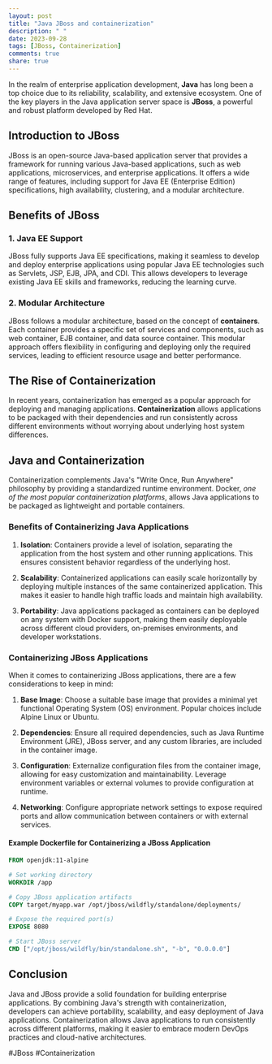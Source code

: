 ```yaml
---
layout: post
title: "Java JBoss and containerization"
description: " "
date: 2023-09-28
tags: [JBoss, Containerization]
comments: true
share: true
---
```


In the realm of enterprise application development, **Java** has long been a top choice due to its reliability, scalability, and extensive ecosystem. One of the key players in the Java application server space is **JBoss**, a powerful and robust platform developed by Red Hat.

## Introduction to JBoss

JBoss is an open-source Java-based application server that provides a framework for running various Java-based applications, such as web applications, microservices, and enterprise applications. It offers a wide range of features, including support for Java EE (Enterprise Edition) specifications, high availability, clustering, and a modular architecture.

## Benefits of JBoss

### 1. Java EE Support

JBoss fully supports Java EE specifications, making it seamless to develop and deploy enterprise applications using popular Java EE technologies such as Servlets, JSP, EJB, JPA, and CDI. This allows developers to leverage existing Java EE skills and frameworks, reducing the learning curve.

### 2. Modular Architecture

JBoss follows a modular architecture, based on the concept of **containers**. Each container provides a specific set of services and components, such as web container, EJB container, and data source container. This modular approach offers flexibility in configuring and deploying only the required services, leading to efficient resource usage and better performance.

## The Rise of Containerization

In recent years, containerization has emerged as a popular approach for deploying and managing applications. **Containerization** allows applications to be packaged with their dependencies and run consistently across different environments without worrying about underlying host system differences.

## Java and Containerization

Containerization complements Java's "Write Once, Run Anywhere" philosophy by providing a standardized runtime environment. Docker, *one of the most popular containerization platforms*, allows Java applications to be packaged as lightweight and portable containers.

### Benefits of Containerizing Java Applications

1. **Isolation**: Containers provide a level of isolation, separating the application from the host system and other running applications. This ensures consistent behavior regardless of the underlying host.

2. **Scalability**: Containerized applications can easily scale horizontally by deploying multiple instances of the same containerized application. This makes it easier to handle high traffic loads and maintain high availability.

3. **Portability**: Java applications packaged as containers can be deployed on any system with Docker support, making them easily deployable across different cloud providers, on-premises environments, and developer workstations.

### Containerizing JBoss Applications

When it comes to containerizing JBoss applications, there are a few considerations to keep in mind:

1. **Base Image**: Choose a suitable base image that provides a minimal yet functional Operating System (OS) environment. Popular choices include Alpine Linux or Ubuntu.

2. **Dependencies**: Ensure all required dependencies, such as Java Runtime Environment (JRE), JBoss server, and any custom libraries, are included in the container image.

3. **Configuration**: Externalize configuration files from the container image, allowing for easy customization and maintainability. Leverage environment variables or external volumes to provide configuration at runtime.

4. **Networking**: Configure appropriate network settings to expose required ports and allow communication between containers or with external services.

#### Example Dockerfile for Containerizing a JBoss Application

```Dockerfile
FROM openjdk:11-alpine

# Set working directory
WORKDIR /app

# Copy JBoss application artifacts
COPY target/myapp.war /opt/jboss/wildfly/standalone/deployments/

# Expose the required port(s)
EXPOSE 8080

# Start JBoss server
CMD ["/opt/jboss/wildfly/bin/standalone.sh", "-b", "0.0.0.0"]
```

## Conclusion

Java and JBoss provide a solid foundation for building enterprise applications. By combining Java's strength with containerization, developers can achieve portability, scalability, and easy deployment of Java applications. Containerization allows Java applications to run consistently across different platforms, making it easier to embrace modern DevOps practices and cloud-native architectures.

#JBoss #Containerization